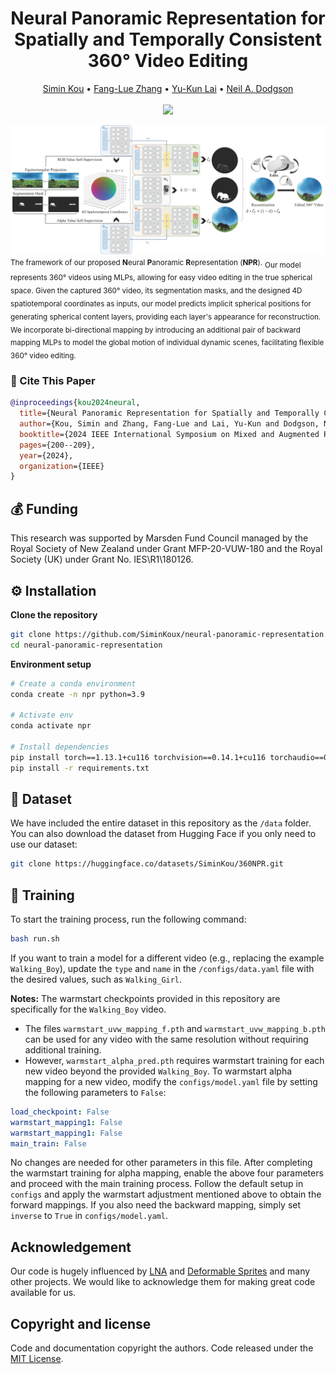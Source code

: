 <div align="center">
  
# Neural Panoramic Representation for Spatially and Temporally Consistent 360° Video Editing

</div>

<p align="center">
  <a href="https://scholar.google.com/citations?user=mIkY9yIAAAAJ&hl=en">Simin Kou</a> • 
  <a href="https://fanglue.github.io/">Fang-Lue Zhang</a> • 
  <a href="https://users.cs.cf.ac.uk/Yukun.Lai/">Yu-Kun Lai</a> • 
   <a href="https://people.wgtn.ac.nz/neil.dodgson">Neil A. Dodgson</a><br>
  <br>
  <a href="https://ieeexplore.ieee.org/abstract/document/10765439">
    <img src="https://img.shields.io/badge/IEEE%20ISMAR-2024-blue">
  </a>
</p>

<p align="left">
  <img src="assets/teaser.png" width="900"><br>
  <small>The framework of our proposed <strong>N</strong>eural <strong>P</strong>anoramic <strong>R</strong>epresentation (<strong>NPR</strong>).</small> <be> <sub> Our model represents 360° videos using MLPs, allowing for easy video editing in the true spherical space. Given the captured 360° video, its segmentation masks, and the designed 4D spatiotemporal coordinates as inputs, our model predicts implicit spherical positions for generating spherical content layers, providing each layer's appearance for reconstruction. We incorporate bi-directional mapping by introducing an additional pair of backward mapping MLPs to model the global motion of individual dynamic scenes, facilitating flexible 360° video editing.</sub>
</p>

### 📜 Cite This Paper
```bibtex
@inproceedings{kou2024neural,
  title={Neural Panoramic Representation for Spatially and Temporally Consistent 360° Video Editing},
  author={Kou, Simin and Zhang, Fang-Lue and Lai, Yu-Kun and Dodgson, Neil A},
  booktitle={2024 IEEE International Symposium on Mixed and Augmented Reality (ISMAR)},
  pages={200--209},
  year={2024},
  organization={IEEE}
}
```

## 💰 Funding
This research was supported by Marsden Fund Council managed by the Royal Society of New Zealand under Grant MFP-20-VUW-180 and the Royal Society (UK) under Grant No. IES\R1\180126.


## ⚙️ Installation
**Clone the repository**  
```sh
git clone https://github.com/SiminKoux/neural-panoramic-representation.git
cd neural-panoramic-representation
```

**Environment setup**  
```sh
# Create a conda environment
conda create -n npr python=3.9

# Activate env
conda activate npr

# Install dependencies
pip install torch==1.13.1+cu116 torchvision==0.14.1+cu116 torchaudio==0.13.1 --extra-index-url https://download.pytorch.org/whl/cu116
pip install -r requirements.txt
```

## 📂 Dataset
We have included the entire dataset in this repository as the ``/data`` folder.<br>
You can also download the dataset from Hugging Face if you only need to use our dataset:
```sh
git clone https://huggingface.co/datasets/SiminKou/360NPR.git
```
## 🚀 Training
To start the training process, run the following command:
```sh
bash run.sh
```
If you want to train a model for a different video (e.g., replacing the example ``Walking_Boy``), update the ``type`` and ``name`` in the ``/configs/data.yaml`` file with the desired values, such as ``Walking_Girl``.

**Notes:**
The warmstart checkpoints provided in this repository are specifically for the ``Walking_Boy`` video. 
- The files ``warmstart_uvw_mapping_f.pth`` and ``warmstart_uvw_mapping_b.pth`` can be used for any video with the same resolution without requiring additional training.
- However, ``warmstart_alpha_pred.pth`` requires warmstart training for each new video beyond the provided ``Walking_Boy``.
To warmstart alpha mapping for a new video, modify the ``configs/model.yaml`` file by setting the following parameters to ``False``:
```yaml
load_checkpoint: False
warmstart_mapping1: False
warmstart_mapping1: False
main_train: False
```
No changes are needed for other parameters in this file. After completing the warmstart training for alpha mapping, enable the above four parameters and proceed with the main training process.
Follow the default setup in ``configs`` and apply the warmstart adjustment mentioned above to obtain the forward mappings. If you also need the backward mapping, simply set ``inverse`` to ``True`` in ``configs/model.yaml``.

## Acknowledgement
Our code is hugely influenced by [LNA](https://github.com/ykasten/layered-neural-atlases) and [Deformable Sprites](https://github.com/vye16/deformable-sprites) and many other projects. We would like to acknowledge them for making great code available for us.

## Copyright and license
Code and documentation copyright the authors. Code released under the [MIT License](https://reponame/blob/master/LICENSE).
